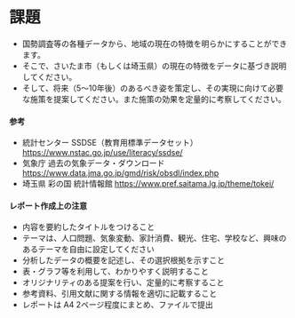 # 課題
- 国勢調査等の各種データから、地域の現在の特徴を明らかにすることができます。
- そこで、さいたま市（もしくは埼玉県）の現在の特徴をデータに基づき説明してください。
- そして、将来（5～10年後）のあるべき姿を策定し、その実現に向けて必要な施策を提案してください。また施策の効果を定量的に考察してください。

#### 参考
- 統計センター SSDSE（教育用標準データセット）
    https://www.nstac.go.jp/use/literacy/ssdse/
- 気象庁 過去の気象データ・ダウンロード
    https://www.data.jma.go.jp/gmd/risk/obsdl/index.php
- 埼玉県 彩の国 統計情報館
    https://www.pref.saitama.lg.jp/theme/tokei/

#### レポート作成上の注意
- 内容を要約したタイトルをつけること
- テーマは、人口問題、気象変動、家計消費、観光、住宅、学校など、興味のあるテーマを自由に設定してください
- 分析したデータの概要を記述し、その選択根拠を示すこと
- 表・グラフ等を利用して、わかりやすく説明すること
- オリジナリティのある提案を行い、定量的に考察すること
- 参考資料、引用文献に関する情報を適切に記載すること
- レポートは A4 2ページ程度にまとめ、ファイルで提出